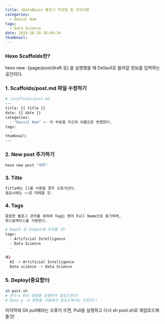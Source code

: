 ```yaml
---
title: <DataBuzz> 블로그 작성법 및 주의사항
categories:
  - Danial Nam
tags:
  - Data Science
date: 2018-10-10 18:04:34
thumbnail:
---
```

### Hexo Scaffolds란?
hexo new -[page/post/draft 등] 을 실행했을 때 Default로 들어갈 정보를 입력하는 공간이다.

### 1. Scaffolds/post.md 파일 수정하기
```bash
# /scaffolds/post.md
---
title: {{ title }}
date: {{ date }}
categories:
  - "Danial Nam" <- 이 부분을 자신의 이름으로 변경한다.
tags:
  -
thumbnail:
---
```

### 2. New post 추가하기
```bash
hexo new post "제목"
```

### 3. Title
```bash
Title에는 []를 사용할 경우 오류가난다.
필요시에는 <>로 대체할 것.
```

### 4. Tags
```bash
깔끔한 블로그 관리를 위하여 Tag는 영어 Full Name으로 표기하며,
파스칼케이스를 사용한다.

# Depth 및 Indent에 주의할 것!
tags:
  - Artificial Intelligence
  - Data Science
  -

예)
  AI -> Artificial Intelligence
  Data science -> Data Science
```

### 5. Deploy(중요함!!)
```bash
sh post.sh
# 반드시 위의 명령을 실행하여 업로드한다!
# hexo g -d 명령을 사용해서 업로드해서는 안된다!!
```
마지막에 Git pull해라는 오류가 뜨면, Pull을 실행하고 다시 sh post.sh로 재업로드해줄것!
